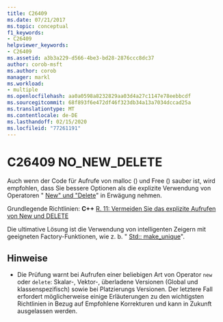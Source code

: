 ```yaml
---
title: C26409
ms.date: 07/21/2017
ms.topic: conceptual
f1_keywords:
- C26409
helpviewer_keywords:
- C26409
ms.assetid: a3b3a229-d566-4be3-bd28-2876ccc8dc37
author: corob-msft
ms.author: corob
manager: markl
ms.workload:
- multiple
ms.openlocfilehash: aa0a0598a8232829aa03d4a27c1147e78eebbcdf
ms.sourcegitcommit: 68f893f6e472df46f323db34a13a7034dccad25a
ms.translationtype: MT
ms.contentlocale: de-DE
ms.lasthandoff: 02/15/2020
ms.locfileid: "77261191"
---
```

# <a name="c26409-no_new_delete"></a>C26409 NO_NEW_DELETE
Auch wenn der Code für Aufrufe von malloc () und Free () sauber ist, wird empfohlen, dass Sie bessere Optionen als die explizite Verwendung von Operatoren " [New" und "Delete](/cpp/cpp/new-and-delete-operators)" in Erwägung nehmen.

  Grundlegende Richtlinien: **C++** [R. 11: Vermeiden Sie das explizite Aufrufen von New und DELETE](https://isocpp.github.io/CppCoreGuidelines/CppCoreGuidelines#r11-avoid-calling-new-and-delete-explicitly)

Die ultimative Lösung ist die Verwendung von intelligenten Zeigern mit geeigneten Factory-Funktionen, wie z. b. " [Std:: make_unique](/cpp/standard-library/memory-functions#make_unique)".

## <a name="remarks"></a>Hinweise
- Die Prüfung warnt bei Aufrufen einer beliebigen Art von Operator `new` oder `delete`: Skalar-, Vektor-, überladene Versionen (Global und klassenspezifisch) sowie bei Platzierungs Versionen. Der letztere Fall erfordert möglicherweise einige Erläuterungen zu den wichtigsten Richtlinien in Bezug auf Empfohlene Korrekturen und kann in Zukunft ausgelassen werden.
